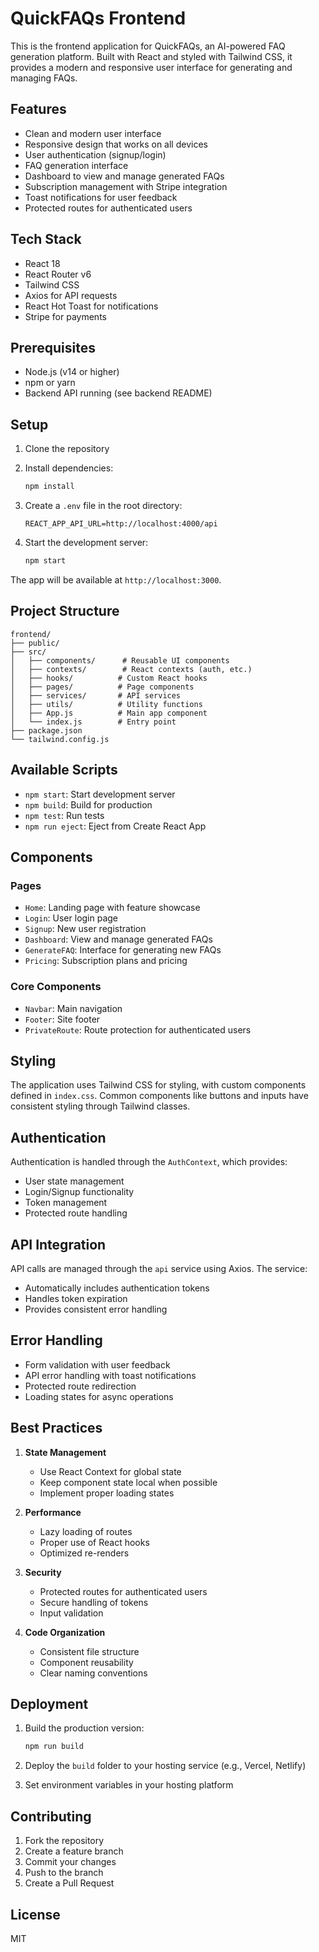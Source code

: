 # QuickFAQs Frontend

This is the frontend application for QuickFAQs, an AI-powered FAQ generation platform. Built with React and styled with Tailwind CSS, it provides a modern and responsive user interface for generating and managing FAQs.

## Features

- Clean and modern user interface
- Responsive design that works on all devices
- User authentication (signup/login)
- FAQ generation interface
- Dashboard to view and manage generated FAQs
- Subscription management with Stripe integration
- Toast notifications for user feedback
- Protected routes for authenticated users

## Tech Stack

- React 18
- React Router v6
- Tailwind CSS
- Axios for API requests
- React Hot Toast for notifications
- Stripe for payments

## Prerequisites

- Node.js (v14 or higher)
- npm or yarn
- Backend API running (see backend README)

## Setup

1. Clone the repository

2. Install dependencies:
   ```bash
   npm install
   ```

3. Create a `.env` file in the root directory:
   ```env
   REACT_APP_API_URL=http://localhost:4000/api
   ```

4. Start the development server:
   ```bash
   npm start
   ```

The app will be available at `http://localhost:3000`.

## Project Structure

```
frontend/
├── public/
├── src/
│   ├── components/      # Reusable UI components
│   ├── contexts/        # React contexts (auth, etc.)
│   ├── hooks/          # Custom React hooks
│   ├── pages/          # Page components
│   ├── services/       # API services
│   ├── utils/          # Utility functions
│   ├── App.js          # Main app component
│   └── index.js        # Entry point
├── package.json
└── tailwind.config.js
```

## Available Scripts

- `npm start`: Start development server
- `npm build`: Build for production
- `npm test`: Run tests
- `npm run eject`: Eject from Create React App

## Components

### Pages
- `Home`: Landing page with feature showcase
- `Login`: User login page
- `Signup`: New user registration
- `Dashboard`: View and manage generated FAQs
- `GenerateFAQ`: Interface for generating new FAQs
- `Pricing`: Subscription plans and pricing

### Core Components
- `Navbar`: Main navigation
- `Footer`: Site footer
- `PrivateRoute`: Route protection for authenticated users

## Styling

The application uses Tailwind CSS for styling, with custom components defined in `index.css`. Common components like buttons and inputs have consistent styling through Tailwind classes.

## Authentication

Authentication is handled through the `AuthContext`, which provides:
- User state management
- Login/Signup functionality
- Token management
- Protected route handling

## API Integration

API calls are managed through the `api` service using Axios. The service:
- Automatically includes authentication tokens
- Handles token expiration
- Provides consistent error handling

## Error Handling

- Form validation with user feedback
- API error handling with toast notifications
- Protected route redirection
- Loading states for async operations

## Best Practices

1. **State Management**
   - Use React Context for global state
   - Keep component state local when possible
   - Implement proper loading states

2. **Performance**
   - Lazy loading of routes
   - Proper use of React hooks
   - Optimized re-renders

3. **Security**
   - Protected routes for authenticated users
   - Secure handling of tokens
   - Input validation

4. **Code Organization**
   - Consistent file structure
   - Component reusability
   - Clear naming conventions

## Deployment

1. Build the production version:
   ```bash
   npm run build
   ```

2. Deploy the `build` folder to your hosting service (e.g., Vercel, Netlify)

3. Set environment variables in your hosting platform

## Contributing

1. Fork the repository
2. Create a feature branch
3. Commit your changes
4. Push to the branch
5. Create a Pull Request

## License

MIT
